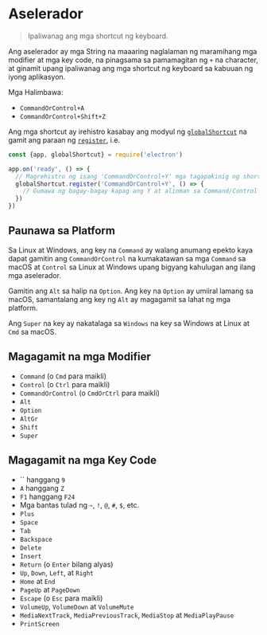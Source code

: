# Aselerador

> Ipaliwanag ang mga shortcut ng keyboard.

Ang aselerador ay mga String na maaaring naglalaman ng maramihang mga modifier at mga key code, na pinagsama sa pamamagitan ng `+` na character, at ginamit upang ipaliwanag ang mga shortcut ng keyboard sa kabuuan ng iyong aplikasyon.

Mga Halimbawa:

* `CommandOrControl+A`
* `CommandOrControl+Shift+Z`

Ang mga shortcut ay irehistro kasabay ang modyul ng [`globalShortcut`](global-shortcut.md) na gamit ang paraan ng [`register`](global-shortcut.md#globalshortcutregisteraccelerator-callback), i.e.

```javascript
const {app, globalShortcut} = require('electron')

app.on('ready', () => {
  // Magrehistro ng isang 'CommandOrControl+Y' mga tagapakinig ng shortcut.
  globalShortcut.register('CommandOrControl+Y', () => {
    // Gumawa ng bagay-bagay kapag ang Y at alinman sa Command/Control ay napindot na.
  })
})
```

## Paunawa sa Platform

Sa Linux at Windows, ang key na `Command` ay walang anumang epekto kaya dapat gamitin ang `CommandOrControl` na kumakatawan sa mga `Command` sa macOS at `Control` sa Linux at Windows upang bigyang kahulugan ang ilang mga aselerador.

Gamitin ang `Alt` sa halip na `Option`. Ang key na `Option` ay umiiral lamang sa macOS, samantalang ang key ng `Alt` ay magagamit sa lahat ng mga platform.

Ang `Super` na key ay nakatalaga sa `Windows` na key sa Windows at Linux at `Cmd` sa macOS.

## Magagamit na mga Modifier

* `Command` (o `Cmd` para maikli)
* `Control` (o `Ctrl` para maikli)
* `CommandOrControl` (o `CmdOrCtrl` para maikli)
* `Alt`
* `Option`
* `AltGr`
* `Shift`
* `Super`

## Magagamit na mga Key Code

* `` hanggang `9`
* `A` hanggang `Z`
* `F1` hanggang `F24`
* Mga bantas tulad ng `~`, `!`, `@`, `#`, `$`, etc.
* `Plus`
* `Space`
* `Tab`
* `Backspace`
* `Delete`
* `Insert`
* `Return` (o `Enter` bilang alyas)
* `Up`, `Down`, `Left`, at `Right`
* `Home` at `End`
* `PageUp` at `PageDown`
* `Escape` (o `Esc` para maikli)
* `VolumeUp`, `VolumeDown` at `VolumeMute`
* `MediaNextTrack`, `MediaPreviousTrack`, `MediaStop` at `MediaPlayPause`
* `PrintScreen`